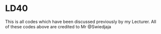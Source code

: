 # LD40

This is all codes which have been discussed previously by my Lecturer. All of these codes above are credited to Mr @Swiedjaja

